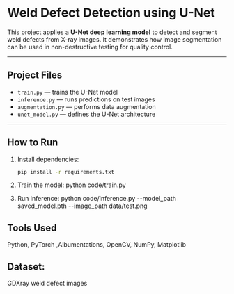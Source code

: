 # Weld Defect Detection using U-Net

This project applies a **U-Net deep learning model** to detect and segment weld defects from X-ray images. It demonstrates how image segmentation can be used in non-destructive testing for quality control.

---

## Project Files
- `train.py` — trains the U-Net model  
- `inference.py` — runs predictions on test images  
- `augmentation.py` — performs data augmentation  
- `unet_model.py` — defines the U-Net architecture  

---

## How to Run
1. Install dependencies:
   ```bash
   pip install -r requirements.txt

2. Train the model:
python code/train.py

3. Run inference:
python code/inference.py --model_path saved_model.pth --image_path data/test.png

## Tools Used
Python, PyTorch ,Albumentations, OpenCV, NumPy, Matplotlib

## Dataset: 
GDXray weld defect images
